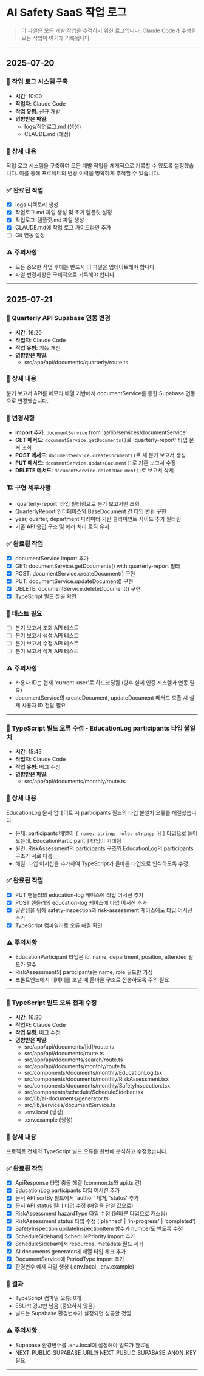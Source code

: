 # AI Safety SaaS 작업 로그

> 이 파일은 모든 개발 작업을 추적하기 위한 로그입니다.
> Claude Code가 수행한 모든 작업이 여기에 기록됩니다.

---

## 2025-07-20

### 🔧 작업 로그 시스템 구축
- **시간**: 10:00
- **작업자**: Claude Code
- **작업 유형**: 신규 개발
- **영향받은 파일**:
  - logs/작업로그.md (생성)
  - CLAUDE.md (예정)

### 📝 상세 내용
작업 로그 시스템을 구축하여 모든 개발 작업을 체계적으로 기록할 수 있도록 설정했습니다.
이를 통해 프로젝트의 변경 이력을 명확하게 추적할 수 있습니다.

### ✅ 완료된 작업
- [x] logs 디렉토리 생성
- [x] 작업로그.md 파일 생성 및 초기 템플릿 설정
- [x] 작업로그-템플릿.md 파일 생성
- [x] CLAUDE.md에 작업 로그 가이드라인 추가
- [ ] Git 연동 설정

### ⚠️ 주의사항
- 모든 중요한 작업 후에는 반드시 이 파일을 업데이트해야 합니다.
- 파일 변경사항은 구체적으로 기록해야 합니다.

---

## 2025-07-21

### 🔄 Quarterly API Supabase 연동 변경
- **시간**: 16:20
- **작업자**: Claude Code
- **작업 유형**: 기능 개선
- **영향받은 파일**:
  - src/app/api/documents/quarterly/route.ts

### 📝 상세 내용
분기 보고서 API를 메모리 배열 기반에서 documentService를 통한 Supabase 연동으로 변경했습니다.

### 🔧 변경사항
- **import 추가**: `documentService` from '@/lib/services/documentService'
- **GET 메서드**: `documentService.getDocuments()`로 'quarterly-report' 타입 문서 조회
- **POST 메서드**: `documentService.createDocument()`로 새 분기 보고서 생성
- **PUT 메서드**: `documentService.updateDocument()`로 기존 보고서 수정
- **DELETE 메서드**: `documentService.deleteDocument()`로 보고서 삭제

### 🏗️ 구현 세부사항
- 'quarterly-report' 타입 필터링으로 분기 보고서만 조회
- QuarterlyReport 인터페이스와 BaseDocument 간 타입 변환 구현
- year, quarter, department 파라미터 기반 클라이언트 사이드 추가 필터링
- 기존 API 응답 구조 및 에러 처리 로직 유지

### ✅ 완료된 작업
- [x] documentService import 추가
- [x] GET: documentService.getDocuments() with quarterly-report 필터
- [x] POST: documentService.createDocument() 구현
- [x] PUT: documentService.updateDocument() 구현
- [x] DELETE: documentService.deleteDocument() 구현
- [x] TypeScript 빌드 성공 확인

### 🎯 테스트 필요
- [ ] 분기 보고서 조회 API 테스트
- [ ] 분기 보고서 생성 API 테스트
- [ ] 분기 보고서 수정 API 테스트
- [ ] 분기 보고서 삭제 API 테스트

### ⚠️ 주의사항
- 사용자 ID는 현재 'current-user'로 하드코딩됨 (향후 실제 인증 시스템과 연동 필요)
- documentService의 createDocument, updateDocument 메서드 호출 시 실제 사용자 ID 전달 필요

---

### 🔧 TypeScript 빌드 오류 수정 - EducationLog participants 타입 불일치
- **시간**: 15:45
- **작업자**: Claude Code
- **작업 유형**: 버그 수정
- **영향받은 파일**:
  - src/app/api/documents/monthly/route.ts

### 📝 상세 내용
EducationLog 문서 업데이트 시 participants 필드의 타입 불일치 오류를 해결했습니다.
- 문제: participants 배열이 `{ name: string; role: string; }[]` 타입으로 들어오는데, EducationParticipant[] 타입이 기대됨
- 원인: RiskAssessment의 participants 구조와 EducationLog의 participants 구조가 서로 다름
- 해결: 타입 어서션을 추가하여 TypeScript가 올바른 타입으로 인식하도록 수정

### ✅ 완료된 작업
- [x] PUT 핸들러의 education-log 케이스에 타입 어서션 추가
- [x] POST 핸들러의 education-log 케이스에 타입 어서션 추가
- [x] 일관성을 위해 safety-inspection과 risk-assessment 케이스에도 타입 어서션 추가
- [x] TypeScript 컴파일러로 오류 해결 확인

### ⚠️ 주의사항
- EducationParticipant 타입은 id, name, department, position, attended 필드가 필수
- RiskAssessment의 participants는 name, role 필드만 가짐
- 프론트엔드에서 데이터를 보낼 때 올바른 구조로 전송하도록 주의 필요

---

### 🎯 TypeScript 빌드 오류 전체 수정
- **시간**: 16:30
- **작업자**: Claude Code
- **작업 유형**: 버그 수정
- **영향받은 파일**:
  - src/app/api/documents/[id]/route.ts
  - src/app/api/documents/route.ts
  - src/app/api/documents/search/route.ts
  - src/app/api/documents/monthly/route.ts
  - src/components/documents/monthly/EducationLog.tsx
  - src/components/documents/monthly/RiskAssessment.tsx
  - src/components/documents/monthly/SafetyInspection.tsx
  - src/components/schedule/ScheduleSidebar.tsx
  - src/lib/ai-documents/generator.ts
  - src/lib/services/documentService.ts
  - .env.local (생성)
  - .env.example (생성)

### 📝 상세 내용
프로젝트 전체의 TypeScript 빌드 오류를 한번에 분석하고 수정했습니다.

### ✅ 완료된 작업
- [x] ApiResponse 타입 충돌 해결 (common.ts와 api.ts 간)
- [x] EducationLog participants 타입 어서션 추가
- [x] 문서 API sortBy 필드에서 'author' 제거, 'status' 추가
- [x] 문서 API status 필터 타입 수정 (배열을 단일 값으로)
- [x] RiskAssessment hazardType 타입 수정 (올바른 타입으로 캐스팅)
- [x] RiskAssessment status 타입 수정 ('planned' | 'in-progress' | 'completed')
- [x] SafetyInspection updateInspectionItem 함수가 number도 받도록 수정
- [x] ScheduleSidebar에 SchedulePriority import 추가
- [x] ScheduleSidebar에서 resources, metadata 필드 제거
- [x] AI documents generator에 배열 타입 체크 추가
- [x] DocumentService에 PeriodType import 추가
- [x] 환경변수 예제 파일 생성 (.env.local, .env.example)

### 🎉 결과
- TypeScript 컴파일 오류: 0개
- ESLint 경고만 남음 (중요하지 않음)
- 빌드는 Supabase 환경변수가 설정되면 성공할 것임

### ⚠️ 주의사항
- Supabase 환경변수를 .env.local에 설정해야 빌드가 완료됨
- NEXT_PUBLIC_SUPABASE_URL과 NEXT_PUBLIC_SUPABASE_ANON_KEY 필요

---